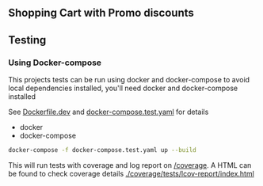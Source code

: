 ## Shopping Cart with Promo discounts

## Testing

### Using Docker-compose

This projects tests can be run using docker and docker-compose to avoid local dependencies installed, you'll need docker and docker-compose installed

See [Dockerfile.dev](./Dockerfile.dev) and [docker-compose.test.yaml](./docker-compose.test.yaml) for details

- docker
- docker-compose

```sh
docker-compose -f docker-compose.test.yaml up --build
```

This will run tests with coverage and log report on [/coverage](./coverage/). A HTML can be found to check coverage details [./coverage/tests/lcov-report/index.html](./coverage/tests/lcov-report/index.html)
